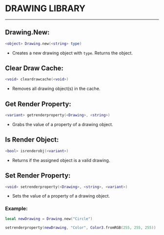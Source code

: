 # DRAWING LIBRARY
---

## Drawing.New:
```lua
<object> Drawing.new(<string> type)
```
- Creates a new drawing object with `type`. Returns the object.

## Clear Draw Cache:
```lua
<void> cleardrawcache(<void>)
```
- Removes all drawing object(s) in the cache.

## Get Render Property:
```lua
<variant> getrenderproperty(<Drawing>, <string>)
```
- Grabs the value of a property of a drawing object.

## Is Render Object:
```lua
<bool> isrenderobj(<variant>)
```
- Returns if the assigned object is a valid drawing.

## Set Render Property:
```lua
<void> setrenderproperty(<Drawing>, <string>, <variant>)
```
- Sets the value of a property of a drawing object.

### Example:
```lua
local newDrawing = Drawing.new("Circle")

setrenderproperty(newDrawing, "Color", Color3.fromRGB(255, 255, 255))
```